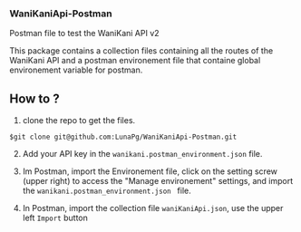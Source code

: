 ### WaniKaniApi-Postman

Postman file to test the WaniKani API v2

This package contains a collection files containing all the routes of the WaniKani API and a postman environement file that containe global environement variable for postman.

## How to ?

1. clone the repo to get the files.

```
$git clone git@github.com:LunaPg/WaniKaniApi-Postman.git
```

2. Add your API key in the  `wanikani.postman_environment.json` file.

3. Im Postman, import the Environement file, click on the setting screw (upper right) to access the "Manage environement" settings, and import the `wanikani.postman_environment.json ` file.

4. In Postman, import the collection file `waniKaniApi.json`, use the upper left `Import` button 
